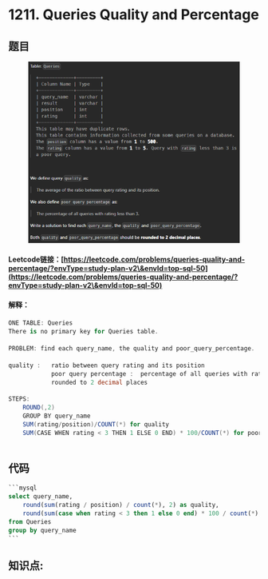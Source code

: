 # 1211. Queries Quality and Percentage

## 题目

<figure><img src="../../.gitbook/assets/image (6).png" alt=""><figcaption></figcaption></figure>

#### Leetcode链接：[https://leetcode.com/problems/queries-quality-and-percentage/?envType=study-plan-v2\&envId=top-sql-50](https://leetcode.com/problems/queries-quality-and-percentage/?envType=study-plan-v2\&envId=top-sql-50)

#### 解释：

```csharp
ONE TABLE: Queries
There is no primary key for Queries table.

PROBLEM: find each query_name, the quality and poor_query_percentage.

quality :   ratio between query rating and its position
            poor query percentage :  percentage of all queries with rating less than 3.
            rounded to 2 decimal places

STEPS:
    ROUND(,2)
    GROUP BY query_name
    SUM(rating/position)/COUNT(*) for quality
    SUM(CASE WHEN rating < 3 THEN 1 ELSE 0 END) * 100/COUNT(*) for poor_query_percentage
    
```

## 代码

````sql
```mysql
select query_name,
    round(sum(rating / position) / count(*), 2) as quality,
    round(sum(case when rating < 3 then 1 else 0 end) * 100 / count(*), 2) as poor_query_percentage
from Queries
group by query_name
```
````

## **知识点:**&#x20;
